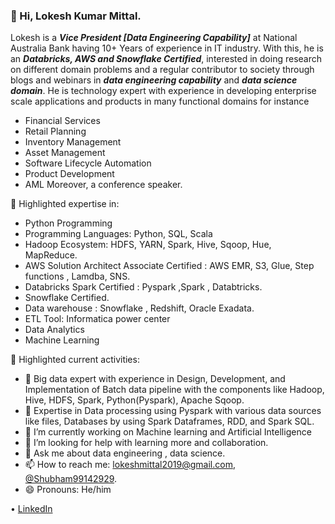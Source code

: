 ### 👋 Hi, Lokesh Kumar Mittal.

Lokesh is a ***Vice President [Data Engineering Capability]*** at National Australia Bank having 10+ Years of experience in IT industry. With this, he is an ***Databricks, AWS and Snowflake Certified***, interested in doing research on different domain problems and a regular contributor to society through blogs and webinars in ***data engineering capability*** and ***data science domain***. He is technology expert with experience in developing enterprise scale applications and products in many functional domains for instance 
- Financial Services 
- Retail Planning
- Inventory Management
- Asset Management
- Software Lifecycle Automation
- Product Development
- AML 
 Moreover, a conference speaker.
  

📌 Highlighted expertise in:
- Python Programming
- Programming Languages: Python, SQL, Scala
- Hadoop Ecosystem: HDFS, YARN, Spark, Hive, Sqoop, Hue, MapReduce.
- AWS Solution Architect Associate Certified : AWS EMR, S3, Glue, Step functions , Lamdba, SNS.
- Databricks Spark Certified : Pyspark ,Spark , Databtricks. 
- Snowflake Certified.
- Data warehouse : Snowflake , Redshift, Oracle Exadata.
- ETL Tool: Informatica power center
- Data Analytics
- Machine Learning


📌 Highlighted current activities:
- 🌱 Big data expert with experience in Design, Development, and Implementation of Batch data pipeline with the components like Hadoop, Hive, HDFS, Spark, Python(Pyspark),        Apache Sqoop.
- 👯 Expertise in Data processing using Pyspark with various data sources like files, Databases by using Spark Dataframes, RDD, and Spark SQL.
- 🔭 I’m currently working on Machine learning and Artificial Intelligence
- 🤔 I’m looking for help with learning more and collaboration.
- 💬 Ask me about data engineering , data science.
- 📫 How to reach me: [lokeshmittal2019@gmail.com](lokeshmittal2019@gmail.com), [@Shubham99142929](https://twitter.com/Shubham99142929).
- 😄 Pronouns: He/him


 • [LinkedIn](https://www.linkedin.com/in/lokesh-mittal-402ba751/) 

